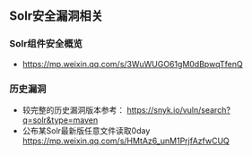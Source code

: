 ## Solr安全漏洞相关

### Solr组件安全概览

- https://mp.weixin.qq.com/s/3WuWUGO61gM0dBpwqTfenQ

### 历史漏洞

- 较完整的历史漏洞版本参考： https://snyk.io/vuln/search?q=solr&type=maven
- 公布某Solr最新版任意文件读取0day
https://mp.weixin.qq.com/s/HMtAz6_unM1PrjfAzfwCUQ
